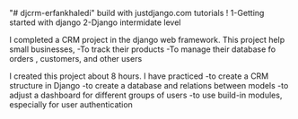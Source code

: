 
"# djcrm-erfankhaledi" 
build with justdjango.com tutorials !
1-Getting started with django
2-Django intermidate level

I completed a CRM project in the django web framework. This project help small businesses,
-To track their products
-To manage their database fo orders , customers, and other users

I created this project about 8 hours. I have practiced 
-to create a CRM structure in Django
-to create a database and relations between models 
-to adjust a dashboard for different groups of users
-to use build-in modules, especially for user authentication 
